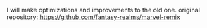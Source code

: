 I will make optimizations and improvements to the old one. 
original repository: https://github.com/fantasy-realms/marvel-remix
